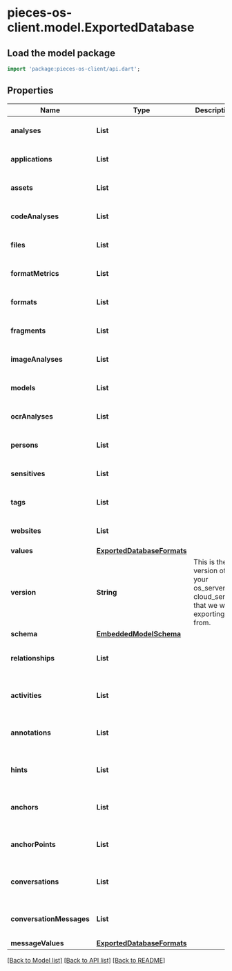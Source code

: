 # pieces-os-client.model.ExportedDatabase

## Load the model package
```dart
import 'package:pieces-os-client/api.dart';
```

## Properties
Name | Type | Description | Notes
------------ | ------------- | ------------- | -------------
**analyses** | **List<int>** |  | [default to const []]
**applications** | **List<int>** |  | [default to const []]
**assets** | **List<int>** |  | [default to const []]
**codeAnalyses** | **List<int>** |  | [default to const []]
**files** | **List<int>** |  | [default to const []]
**formatMetrics** | **List<int>** |  | [default to const []]
**formats** | **List<int>** |  | [default to const []]
**fragments** | **List<int>** |  | [default to const []]
**imageAnalyses** | **List<int>** |  | [default to const []]
**models** | **List<int>** |  | [default to const []]
**ocrAnalyses** | **List<int>** |  | [default to const []]
**persons** | **List<int>** |  | [default to const []]
**sensitives** | **List<int>** |  | [default to const []]
**tags** | **List<int>** |  | [default to const []]
**websites** | **List<int>** |  | [default to const []]
**values** | [**ExportedDatabaseFormats**](ExportedDatabaseFormats.md) |  | 
**version** | **String** | This is the version of your os_server or cloud_server that we we exporting from. | 
**schema** | [**EmbeddedModelSchema**](EmbeddedModelSchema.md) |  | [optional] 
**relationships** | **List<int>** |  | [optional] [default to const []]
**activities** | **List<int>** |  | [optional] [default to const []]
**annotations** | **List<int>** |  | [optional] [default to const []]
**hints** | **List<int>** |  | [optional] [default to const []]
**anchors** | **List<int>** |  | [optional] [default to const []]
**anchorPoints** | **List<int>** |  | [optional] [default to const []]
**conversations** | **List<int>** |  | [optional] [default to const []]
**conversationMessages** | **List<int>** |  | [optional] [default to const []]
**messageValues** | [**ExportedDatabaseFormats**](ExportedDatabaseFormats.md) |  | [optional] 

[[Back to Model list]](../README.md#documentation-for-models) [[Back to API list]](../README.md#documentation-for-api-endpoints) [[Back to README]](../README.md)



